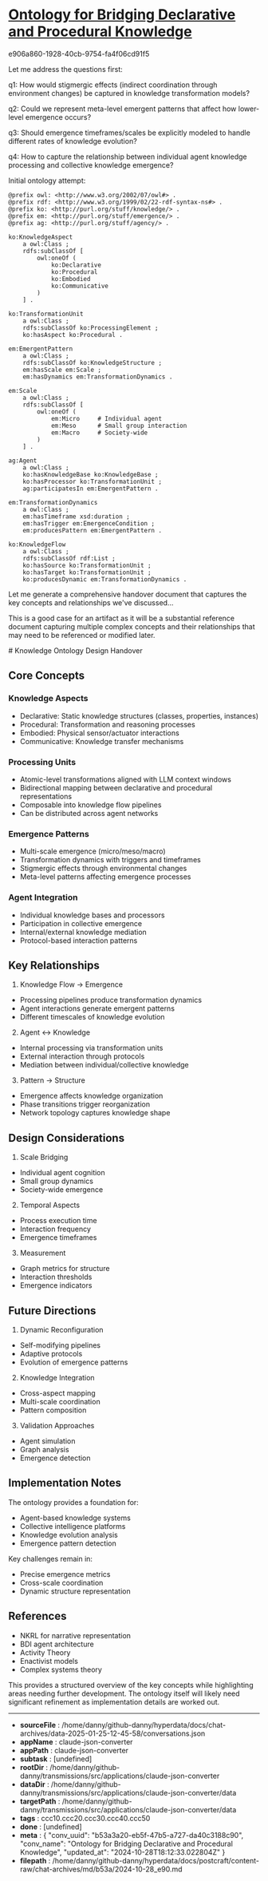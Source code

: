 # [Ontology for Bridging Declarative and Procedural Knowledge](https://claude.ai/chat/b53a3a20-eb5f-47b5-a727-da40c3188c90)

e906a860-1928-40cb-9754-fa4f06cd91f5

 Let me address the questions first:

q1: How would stigmergic effects (indirect coordination through environment changes) be captured in knowledge transformation models?

q2: Could we represent meta-level emergent patterns that affect how lower-level emergence occurs?

q3: Should emergence timeframes/scales be explicitly modeled to handle different rates of knowledge evolution?

q4: How to capture the relationship between individual agent knowledge processing and collective knowledge emergence?

Initial ontology attempt:

```turtle
@prefix owl: <http://www.w3.org/2002/07/owl#> .
@prefix rdf: <http://www.w3.org/1999/02/22-rdf-syntax-ns#> .
@prefix ko: <http://purl.org/stuff/knowledge/> .
@prefix em: <http://purl.org/stuff/emergence/> .
@prefix ag: <http://purl.org/stuff/agency/> .

ko:KnowledgeAspect
    a owl:Class ;
    rdfs:subClassOf [
        owl:oneOf (
            ko:Declarative 
            ko:Procedural
            ko:Embodied
            ko:Communicative
        )
    ] .

ko:TransformationUnit
    a owl:Class ;
    rdfs:subClassOf ko:ProcessingElement ;
    ko:hasAspect ko:Procedural .

em:EmergentPattern 
    a owl:Class ;
    rdfs:subClassOf ko:KnowledgeStructure ;
    em:hasScale em:Scale ;
    em:hasDynamics em:TransformationDynamics .

em:Scale
    a owl:Class ;
    rdfs:subClassOf [
        owl:oneOf (
            em:Micro     # Individual agent
            em:Meso      # Small group interaction  
            em:Macro     # Society-wide
        )
    ] .

ag:Agent
    a owl:Class ;
    ko:hasKnowledgeBase ko:KnowledgeBase ;
    ko:hasProcessor ko:TransformationUnit ;
    ag:participatesIn em:EmergentPattern .

em:TransformationDynamics
    a owl:Class ;
    em:hasTimeframe xsd:duration ;
    em:hasTrigger em:EmergenceCondition ;
    em:producesPattern em:EmergentPattern .

ko:KnowledgeFlow 
    a owl:Class ;
    rdfs:subClassOf rdf:List ;
    ko:hasSource ko:TransformationUnit ;
    ko:hasTarget ko:TransformationUnit ;
    ko:producesDynamic em:TransformationDynamics .
```

Let me generate a comprehensive handover document that captures the key concepts and relationships we've discussed...

<antThinking>This is a good case for an artifact as it will be a substantial reference document capturing multiple complex concepts and their relationships that may need to be referenced or modified later.</antThinking>

<antArtifact identifier="knowledge-ontology-handover" type="text/markdown" title="Knowledge Ontology Design Handover">
# Knowledge Ontology Design Handover

## Core Concepts

### Knowledge Aspects
- Declarative: Static knowledge structures (classes, properties, instances)
- Procedural: Transformation and reasoning processes
- Embodied: Physical sensor/actuator interactions
- Communicative: Knowledge transfer mechanisms

### Processing Units
- Atomic-level transformations aligned with LLM context windows
- Bidirectional mapping between declarative and procedural representations
- Composable into knowledge flow pipelines
- Can be distributed across agent networks

### Emergence Patterns
- Multi-scale emergence (micro/meso/macro)
- Transformation dynamics with triggers and timeframes
- Stigmergic effects through environmental changes
- Meta-level patterns affecting emergence processes

### Agent Integration  
- Individual knowledge bases and processors
- Participation in collective emergence
- Internal/external knowledge mediation
- Protocol-based interaction patterns

## Key Relationships

1. Knowledge Flow → Emergence
- Processing pipelines produce transformation dynamics
- Agent interactions generate emergent patterns
- Different timescales of knowledge evolution

2. Agent ↔ Knowledge
- Internal processing via transformation units
- External interaction through protocols
- Mediation between individual/collective knowledge

3. Pattern → Structure
- Emergence affects knowledge organization
- Phase transitions trigger reorganization
- Network topology captures knowledge shape

## Design Considerations

1. Scale Bridging
- Individual agent cognition
- Small group dynamics
- Society-wide emergence

2. Temporal Aspects
- Process execution time
- Interaction frequency
- Emergence timeframes

3. Measurement
- Graph metrics for structure
- Interaction thresholds
- Emergence indicators

## Future Directions

1. Dynamic Reconfiguration
- Self-modifying pipelines
- Adaptive protocols
- Evolution of emergence patterns

2. Knowledge Integration
- Cross-aspect mapping
- Multi-scale coordination
- Pattern composition

3. Validation Approaches
- Agent simulation
- Graph analysis
- Emergence detection

## Implementation Notes

The ontology provides a foundation for:
- Agent-based knowledge systems
- Collective intelligence platforms
- Knowledge evolution analysis
- Emergence pattern detection

Key challenges remain in:
- Precise emergence metrics
- Cross-scale coordination
- Dynamic structure representation

## References

- NKRL for narrative representation
- BDI agent architecture
- Activity Theory
- Enactivist models
- Complex systems theory
</antArtifact>

This provides a structured overview of the key concepts while highlighting areas needing further development. The ontology itself will likely need significant refinement as implementation details are worked out.

---

* **sourceFile** : /home/danny/github-danny/hyperdata/docs/chat-archives/data-2025-01-25-12-45-58/conversations.json
* **appName** : claude-json-converter
* **appPath** : claude-json-converter
* **subtask** : [undefined]
* **rootDir** : /home/danny/github-danny/transmissions/src/applications/claude-json-converter
* **dataDir** : /home/danny/github-danny/transmissions/src/applications/claude-json-converter/data
* **targetPath** : /home/danny/github-danny/transmissions/src/applications/claude-json-converter/data
* **tags** : ccc10.ccc20.ccc30.ccc40.ccc50
* **done** : [undefined]
* **meta** : {
  "conv_uuid": "b53a3a20-eb5f-47b5-a727-da40c3188c90",
  "conv_name": "Ontology for Bridging Declarative and Procedural Knowledge",
  "updated_at": "2024-10-28T18:12:33.022804Z"
}
* **filepath** : /home/danny/github-danny/hyperdata/docs/postcraft/content-raw/chat-archives/md/b53a/2024-10-28_e90.md